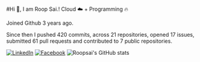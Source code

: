 #Hi 👋, I am Roop Sai.!
Cloud ☁️ + Programming 🔥 

Joined Github 3 years ago.

Since then I pushed 420 commits, across 21 repositories, opened 17 issues, submitted 61 pull requests and contributed to 7 public repositories.

[![LinkedIn](https://img.shields.io/badge/LinkedIn-blue.svg?style=for-the-badge&logo=linkedin)](https://www.linkedin.com/in/roopsai/)
[![Facebook](https://img.shields.io/badge/facebook-blue.svg?style=for-the-badge&logo=facebook&logoColor=white)](https://www.facebook.com/roopsai.surampudi.1)
![Roopsai's GitHub stats](https://github-readme-stats.vercel.app/api?username=sroopsai&show_icons=true&theme=tokyonight&count_private=true)
